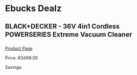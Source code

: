 
# Ebucks Dealz
## BLACK+DECKER - 36V 4in1 Cordless POWERSERIES Extreme Vacuum Cleaner
[Product Page](https://www.ebucks.com/web/shop/productSelected.do?prodId=1153278592&catId=998409624)

Price: R3499.00

Savings: 


	